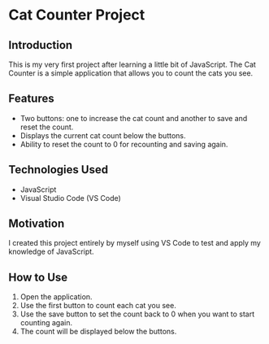 # Cat Counter Project
## Introduction
This is my very first project after learning a little bit of JavaScript. The Cat Counter is a simple application that allows you to count the cats you see.
## Features
- Two buttons: one to increase the cat count and another to save and reset the count.
- Displays the current cat count below the buttons.
- Ability to reset the count to 0 for recounting and saving again.
## Technologies Used 
- JavaScript
- Visual Studio Code (VS Code)
## Motivation
I created this project entirely by myself using VS Code to test and apply my knowledge of JavaScript.
## How to Use 
1. Open the application.
2. Use the first button to count each cat you see.
3. Use the save button to set the count back to 0 when you want to start counting again.
4. The count will be displayed below the buttons.
